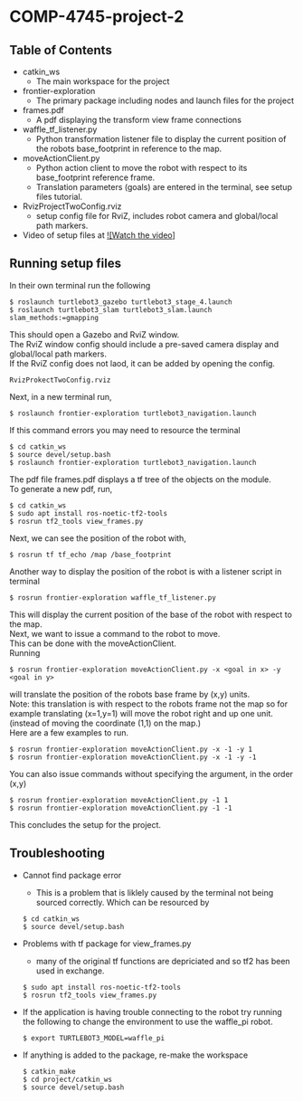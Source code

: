 # COMP-4745-project-2

## Table of Contents

- catkin_ws
    - The main workspace for the project
- frontier-exploration
    - The primary package including nodes and launch files for the project
- frames.pdf
    - A pdf displaying the transform view frame connections
- waffle_tf_listener.py
    - Python transformation listener file to display the current position of the robots
    base_footprint in reference to the map.
- moveActionClient.py
    - Python action client to move the robot with respect to its base_footprint reference frame.
    - Translation parameters (goals) are entered in the terminal, see setup files tutorial.
- RvizProjectTwoConfig.rviz
    - setup config file for RviZ, includes robot camera and global/local path markers.
- Video of setup files at
[![Watch the video]](https://www.youtube.com/watch?v=dVd2kIACvE8)

## Running setup files

In their own terminal run the following

```console
$ roslaunch turtlebot3_gazebo turtlebot3_stage_4.launch
$ roslaunch turtlebot3_slam turtlebot3_slam.launch slam_methods:=gmapping
```

This should open a Gazebo and RviZ window.  
The RviZ window config should include a pre-saved camera display and global/local path markers.  
If the RviZ config does not laod, it can be added by opening the config.  
```console
RvizProkectTwoConfig.rviz
```

Next, in a new terminal run,
```console
$ roslaunch frontier-exploration turtlebot3_navigation.launch
```
If this command errors you may need to resource the terminal
```console
$ cd catkin_ws
$ source devel/setup.bash
$ roslaunch frontier-exploration turtlebot3_navigation.launch
```
The pdf file frames.pdf displays a tf tree of the objects on the module.  
To generate a new pdf, run,
```console
$ cd catkin_ws
$ sudo apt install ros-noetic-tf2-tools
$ rosrun tf2_tools view_frames.py
```
Next, we can see the position of the robot with,
```console
$ rosrun tf tf_echo /map /base_footprint
```
Another way to display the position of the robot is with a listener script in terminal
```console
$ rosrun frontier-exploration waffle_tf_listener.py
```
This will display the current position of the base of the robot with respect to the map.  
Next, we want to issue a command to the robot to move.  
This can be done with the moveActionClient.  
Running  
```console
$ rosrun frontier-exploration moveActionClient.py -x <goal in x> -y <goal in y>
```
will translate the position of the robots base frame by (x,y) units.  
Note: this translation is with respect to the robots frame not the map so for example
translating (x=1,y=1) will move the robot right and up one unit. (instead of moving the coordinate (1,1) on the map.)  
Here are a few examples to run.
```console
$ rosrun frontier-exploration moveActionClient.py -x -1 -y 1
$ rosrun frontier-exploration moveActionClient.py -x -1 -y -1
```
You can also issue commands without specifying the argument, in the order (x,y)
```console
$ rosrun frontier-exploration moveActionClient.py -1 1
$ rosrun frontier-exploration moveActionClient.py -1 -1
```
This concludes the setup for the project.

##  Troubleshooting

- Cannot find package error
    - This is a problem that is liklely caused by the terminal not being sourced correctly.
    Which can be resourced by
    ```console
    $ cd catkin_ws
    $ source devel/setup.bash
    ```

- Problems with tf package for view_frames.py
    - many of the original tf functions are depriciated and so tf2 has been used in exchange.
    ```console
    $ sudo apt install ros-noetic-tf2-tools
    $ rosrun tf2_tools view_frames.py
    ```

- If the application is having trouble connecting to the robot try running the following to change the environment to use the waffle_pi robot.
    ```console
    $ export TURTLEBOT3_MODEL=waffle_pi
    ```

- If anything is added to the package, re-make the workspace
    ```console
    $ catkin_make
    $ cd project/catkin_ws
    $ source devel/setup.bash
    ```
